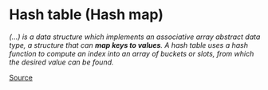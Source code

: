 # Hash table (Hash map)

_(...) is a data structure which implements an associative array abstract data type, a structure that can **map keys to values**. A hash table uses a hash function to compute an index into an array of buckets or slots, from which the desired value can be found._

[Source](https://en.wikipedia.org/wiki/Hash_table)
